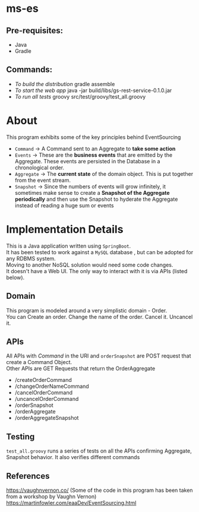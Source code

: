 # ms-es

## Pre-requisites:
* Java
* Gradle


## Commands:
* _To build the distribution_ gradle assemble
* _To start the web app_ java -jar build/libs/gs-rest-service-0.1.0.jar
* _To run all tests_ groovy src/test/groovy/test_all.groovy

# About
This program exhibits some of the key principles behind EventSourcing

* `Command` -> A Command sent to an Aggregate to **take some action**
* `Events` -> These are the **business events** that are emitted by the Aggregate. These events are persisted in the Database in a chronological order.
* `Aggregate` -> The **current state** of the domain object. This is put together from the event stream.
* `Snapshot` -> Since the numbers of events will grow infinitely, it sometimes make sense to create a **Snapshot of the Aggregate periodically** and then use the Snapshot to hyderate the Aggregate instead of reading a huge sum or events

# Implementation Details
This is a Java application written using `SpringBoot`.  
It has been tested to work against a `MySQL` database , but can be adopted for any RDBMS system.  
Moving to another NoSQL solution would need some code changes.  
It doesn't have a Web UI. The only way to interact with it is via APIs (listed below).  

## Domain
This program is modeled around a very simplistic domain - Order.  
You can Create an order. Change the name of the order. Cancel it. Uncancel it.

## APIs
All APIs with _Command_ in the URI and `orderSnapshot` are POST request that create a Command Object.  
Other APIs are GET Requests that return the OrderAggregate

* /createOrderCommand
* /changeOrderNameCommand
* /cancelOrderCommand
* /uncancelOrderCommand
* /orderSnapshot
* /orderAggregate
* /orderAggregateSnapshot


## Testing
`test_all.groovy` runs a series of tests on all the APIs confirming Aggregate, Snapshot behavior. It also verifies different commands

## References
https://vaughnvernon.co/ (Some of the code in this program has been taken from a workshop by Vaughn Vernon)  
https://martinfowler.com/eaaDev/EventSourcing.html
